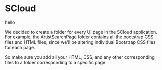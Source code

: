 # SCloud



hello

We decided to create a folder for every UI page in the SCloud application. For example, the ArtistSearchPage folder contains all the bootstrap CSS files and HTML files, since we'll be altering individual Bootstrap CSS files for each page. 

So make sure you add all your HTML, CSS, and any other corresponding files to a folder corresponding to a specific page.

